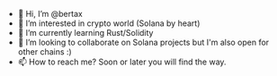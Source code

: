 - 👋 Hi, I’m @bertax
- 👀 I’m interested in crypto world (Solana by heart)
- 🌱 I’m currently learning Rust/Solidity
- 💞️ I’m looking to collaborate on Solana projects but I'm also open for other chains :)
- 📫 How to reach me? Soon or later you will find the way.

<!---
bertax/bertax is a ✨ special ✨ repository because its `README.md` (this file) appears on your GitHub profile.
You can click the Preview link to take a look at your changes.
--->
